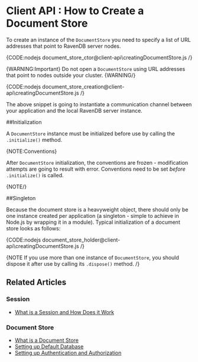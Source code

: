 ﻿# Client API : How to Create a Document Store

To create an instance of the `DocumentStore` you need to specify a list of URL addresses that point to RavenDB server nodes.

{CODE:nodejs document_store_ctor@client-api\creatingDocumentStore.js /}

{WARNING:Important}
Do not open a `DocumentStore` using URL addresses that point to nodes outside your cluster.
{WARNING/}

{CODE:nodejs document_store_creation@client-api\creatingDocumentStore.js /}

The above snippet is going to instantiate a communication channel between your application and the local RavenDB server instance.

##Initialization

A `DocumentStore` instance must be initialized before use by calling the `.initialize()` method.

{NOTE:Conventions}

After `DocumentStore` initialization, the conventions are frozen - modification attempts are going to result with error. Conventions need to be set *before* `.initialize()` is called.

{NOTE/}

##Singleton

Because the document store is a heavyweight object, there should only be one instance created per application (a singleton - simple to achieve in Node.js by wrapping it in a module). Typical initialization of a document store looks as follows:

{CODE:nodejs document_store_holder@client-api\creatingDocumentStore.js /}

{NOTE If you use more than one instance of `DocumentStore`, you should dispose it after use by calling its `.dispose()` method. /}

## Related Articles

### Session

- [What is a Session and How Does it Work](../client-api/session/what-is-a-session-and-how-does-it-work)

### Document Store

- [What is a Document Store](../client-api/what-is-a-document-store)
- [Setting up Default Database](../client-api/setting-up-default-database)
- [Setting up Authentication and Authorization](../client-api/setting-up-authentication-and-authorization)
